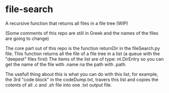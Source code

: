 # file-search
A recursive function that returns all files in a file tree (WIP)

(Some comments of this repo are still in Greek and the names of the files are going to change)

The core part out of this repo is the function returnDir in the fileSearch.py file.
  This function returns all the file of a file tree in a list (a queue with the "deepest" files first)
  The items of the list are of type: nt.DirEntry so you can get the name of the file with .name na the path with .path
  
The usefull thing about this is what you can do with this list, for example, the 3rd "code block" in the codeDump.txt, travers this list and copies the cotents
of all .c and .sh file into one .txt output file.

